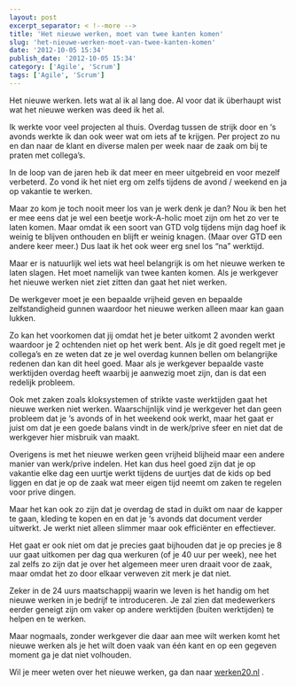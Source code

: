```yaml
---
layout: post
excerpt_separator: < !--more -->
title: 'Het nieuwe werken, moet van twee kanten komen'
slug: 'het-nieuwe-werken-moet-van-twee-kanten-komen'
date: '2012-10-05 15:34'
publish_date: '2012-10-05 15:34'
category: ['Agile', 'Scrum']
tags: ['Agile', 'Scrum']
---
```

Het nieuwe werken. Iets wat al ik al lang doe. Al voor dat ik überhaupt wist
wat het nieuwe werken was deed ik het al.  
  
Ik werkte voor veel projecten al thuis. Overdag tussen de strijk door en ‘s
avonds werkte ik dan ook weer wat om iets af te krijgen. Per project zo nu en
dan naar de klant en diverse malen per week naar de zaak om bij te praten met
collega’s.  
  
In de loop van de jaren heb ik dat meer en meer uitgebreid en voor mezelf
verbeterd. Zo vond ik het niet erg om zelfs tijdens de avond / weekend en ja
op vakantie te werken.  
  
Maar zo kom je toch nooit meer los van je werk denk je dan? Nou ik ben het er
mee eens dat je wel een beetje work-A-holic moet zijn om het zo ver te laten
komen. Maar omdat ik een soort van GTD volg tijdens mijn dag hoef ik weinig te
blijven onthouden en blijft er weinig knagen. (Maar over GTD een andere keer
meer.) Dus laat ik het ook weer erg snel los “na” werktijd.  
  
Maar er is natuurlijk wel iets wat heel belangrijk is om het nieuwe werken te
laten slagen. Het moet namelijk van twee kanten komen. Als je werkgever het
nieuwe werken niet ziet zitten dan gaat het niet werken.  
  
De werkgever moet je een bepaalde vrijheid geven en bepaalde zelfstandigheid
gunnen waardoor het nieuwe werken alleen maar kan gaan lukken.  
  
Zo kan het voorkomen dat jij omdat het je beter uitkomt 2 avonden werkt
waardoor je 2 ochtenden niet op het werk bent. Als je dit goed regelt met je
collega’s en ze weten dat ze je wel overdag kunnen bellen om belangrijke
redenen dan kan dit heel goed. Maar als je werkgever bepaalde vaste werktijden
overdag heeft waarbij je aanwezig moet zijn, dan is dat een redelijk probleem.  
  
Ook met zaken zoals kloksystemen of strikte vaste werktijden gaat het nieuwe
werken niet werken. Waarschijnlijk vind je werkgever het dan geen probleem dat
je ‘s avonds of in het weekend ook werkt, maar het gaat er juist om dat je een
goede balans vindt in de werk/prive sfeer en niet dat de werkgever hier
misbruik van maakt.  
  
Overigens is met het nieuwe werken geen vrijheid blijheid maar een andere
manier van werk/prive indelen. Het kan dus heel goed zijn dat je op vakantie
elke dag een uurtje werkt tijdens de uurtjes dat de kids op bed liggen en dat
je op de zaak wat meer eigen tijd neemt om zaken te regelen voor prive dingen.  
  
Maar het kan ook zo zijn dat je overdag de stad in duikt om naar de kapper te
gaan, kleding te kopen en en dat je ‘s avonds dat document verder uitwerkt. Je
werkt niet alleen slimmer maar ook efficiënter en effectiever.  
  
Het gaat er ook niet om dat je precies gaat bijhouden dat je op precies je 8
uur gaat uitkomen per dag qua werkuren (of je 40 uur per week), nee het zal
zelfs zo zijn dat je over het algemeen meer uren draait voor de zaak, maar
omdat het zo door elkaar verweven zit merk je dat niet.  
  
Zeker in de 24 uurs maatschappij waarin we leven is het handig om het nieuwe
werken in je bedrijf te introduceren. Je zal zien dat medewerkers eerder
geneigt zijn om vaker op andere werktijden (buiten werktijden) te helpen en te
werken.  
  
Maar nogmaals, zonder werkgever die daar aan mee wilt werken komt het nieuwe
werken als je het wilt doen vaak van één kant en op een gegeven moment ga je
dat niet volhouden.  
  
Wil je meer weten over het nieuwe werken, ga dan naar
[werken20.nl](http://www.werken20.nl/wat-is-het-nieuwe-werken/) .

